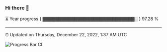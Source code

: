 ### Hi there 👋

⏳ Year progress { ▓▓▓▓▓▓▓▓▓▓▓▓▓▓▓▓▓▓▓▓▓▓▓▓▓▓▓▓▓░ } 97.28 %

---

⏰ Updated on Thursday, December 22, 2022, 1:37 AM UTC

![Progress Bar CI](https://github.com/arthurbuhl/arthurbuhl/workflows/Progress%20Bar%20CI/badge.svg)
